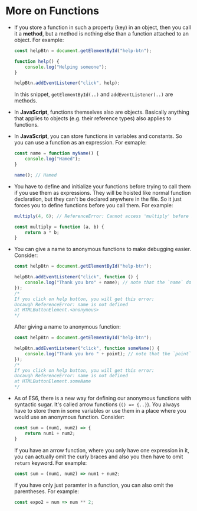 # More on Functions

- If you store a function in such a property (key) in an object, then you call it a **method**, but a method is nothing else than a function attached to an object. For example:

    ```js
    const helpBtn = document.getElementById("help-btn");

    function help() {
        console.log("Helping someone");
    }

    helpBtn.addEventListener("click", help);
    ```

    In this snippet, `getElementById(..)` and `addEventListener(..)` are methods.
- In **JavaScript**, functions themselves also are objects. Basically anything that applies to objects (e.g. their reference types) also applies to functions.
- In **JavaScript**, you can store functions in variables and constants. So you can use a function as an expression. For exmaple:

    ```js
    const name = function myName() {
        console.log("Hamed");
    }

    name(); // Hamed
    ```

- You have to define and initialize your functions before trying to call them if you use them as expressions. They will be hoisted like normal function declaration, but they can't be declared anywhere in the file. So it just forces you to define functions before you call them. For example:

    ```js
    multiply(4, 6); // ReferenceError: Cannot access 'multiply' before initialization

    const multiply = function (a, b) {
        return a * b;
    }
    ```

- You can give a name to anonymous functions to make debugging easier. Consider:

    ```js
    const helpBtn = document.getElementById("help-btn");

    helpBtn.addEventListener("click", function () {
        console.log("Thank you bro" + name); // note that the `name` doesn't exist for producing an error
    });
    /*
    If you click on help button, you will get this error:
    Uncaugh ReferenceError: name is not defined
    at HTMLButtonElement.<anonymous>
    */
    ```

    After giving a name to anonymous function:

    ```js
    const helpBtn = document.getElementById("help-btn");

    helpBtn.addEventListener("click", function someName() {
        console.log("Thank you bro " + point); // note that the `point` doesn't exist for producing an error
    });
    /*
    If you click on help button, you will get this error:
    Uncaugh ReferenceError: name is not defined
    at HTMLButtonElement.someName
    */
    ```

- As of ES6, there is a new way for defining our anonymous functions with syntactic sugar. It's called arrow functions (`() => {..}`). You always have to store them in some variables or use them in a place where you would use an anonymous function. Consider:

    ```js
    const sum = (num1, num2) => {
        return num1 + num2;
    }
    ```

    If you have an arrow function, where you only have one expression in it, you can actually omit the curly braces and also you then have to omit `return` keyword. For example:

    ```js
    const sum = (num1, num2) => num1 + num2;
    ```

    If you have only just paramter in a function, you can also omit the parentheses. For example:

    ```js
    const expo2 = num => num ** 2;
    ```
